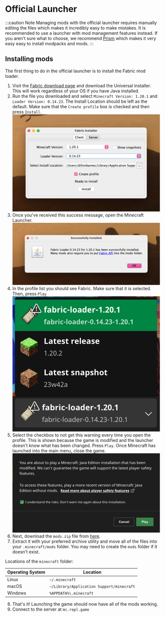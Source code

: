 # Official Launcher

:::caution Note
Managing mods with the official launcher requires manually editing the files which makes it incredibly easy to make mistakes. It is recommended to use a launcher with mod management features instead. If you aren't sure what to choose, we recommend [Prism](prism) which makes it very easy easy to install modpacks and mods.
:::

## Installing mods

The first thing to do in the official launcher is to install the Fabric mod loader.

1. Visit the [Fabric download page](https://fabricmc.net/use/installer) and download the Universal installer. This will work regardless of your OS if you have Java installed.
2. Run the file you downloaded and select `Minecraft Version: 1.20.1` and `Loader Version: 0.14.23`. The Install Location should be left as the default. Make sure that the `Create profile` box is checked and then press `Install`.
![Fabric settings](assets/official/install-fabric.png)
3. Once you've received this success message, open the Minecraft Launcher.
![Install Confirmation](assets/official/fabric-confirmation.png)
4. In the profile list you should see Fabric. Make sure that it is selected. Then, press `Play`
![Fabric profile](assets/official/fabric-profile.png)
5. Select the checkbox to not get this warning every time you open the profile. This is shown because the game is modified and the launcher doesn't know what has been changed. Press `Play`. Once Minecraft has launched into the main menu, close the game.
![Modded profile warning](assets/official/safety-warning.png)
6. Next, download the `mods.zip` file from [here](https://drive.google.com/drive/folders/1ciSTt7VAKdmNNjalJy4xCAKAU2Owup_U?usp=share_link).
7. Extract it with your preferred archive utility and move all of the files into your `.minecraft/mods` folder. You may need to create the `mods` folder if it doesn't exist.

Locations of the `minecraft` folder:

| Operating System | Location |
| ---------------- | -------- |
| Linux | `~/.minecraft` |
| macOS | `~/Library/Application Support/minecraft` |
| Windows | `%APPDATA%\.minecraft` |
8. That's it! Launching the game should now have all of the mods working.
9. Connect to the server at `mc.repl.game`